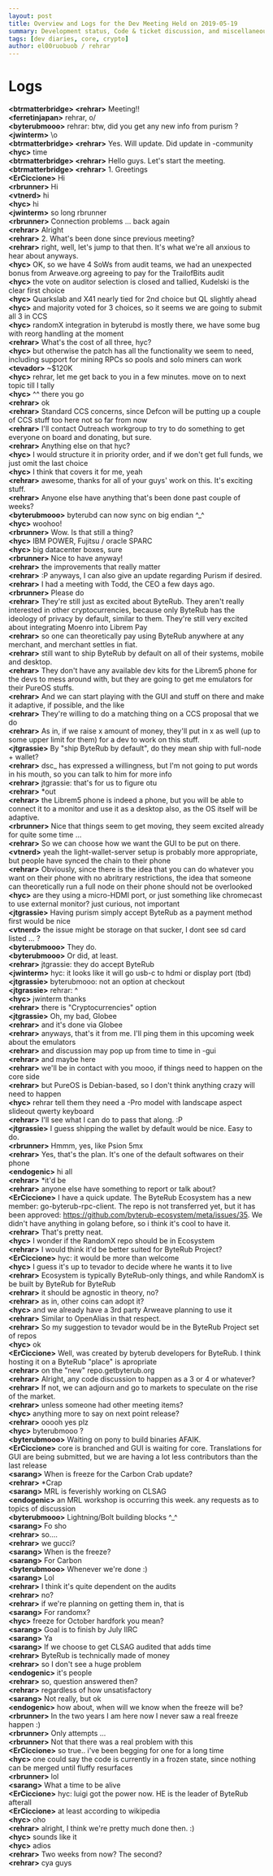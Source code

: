 ```yaml
---
layout: post
title: Overview and Logs for the Dev Meeting Held on 2019-05-19
summary: Development status, Code & ticket discussion, and miscellaneous
tags: [dev diaries, core, crypto]
author: el00ruobuob / rehrar
---
```


# Logs  

**\<btrmatterbridge> \<rehrar>** Meeting!!  
**\<ferretinjapan>** rehrar, o/  
**\<byterubmooo>** rehrar: btw, did you get any new info from purism ?  
**\<jwinterm>** \\o  
**\<btrmatterbridge> \<rehrar>** Yes. Will update. Did update in -community  
**\<hyc>** time  
**\<btrmatterbridge> \<rehrar>** Hello guys. Let's start the meeting.  
**\<btrmatterbridge> \<rehrar>** 1. Greetings  
**\<ErCiccione>** Hi  
**\<rbrunner>** Hi  
**\<vtnerd>** hi  
**\<hyc>** hi  
**\<jwinterm>** so long rbrunner  
**\<rbrunner>** Connection problems ... back again  
**\<rehrar>** Alright  
**\<rehrar>** 2. What's been done since previous meeting?  
**\<rehrar>** right, well, let's jump to that then. It's what we're all anxious to hear about anyways.  
**\<hyc>** OK, so we have 4 SoWs from audit teams, we had an unexpected bonus from Arweave.org agreeing to pay for the TrailofBits audit  
**\<hyc>** the vote on auditor selection is closed and tallied, Kudelski is the clear first choice  
**\<hyc>** Quarkslab and X41 nearly tied for 2nd choice but QL slightly ahead  
**\<hyc>** and majority voted for 3 choices, so it seems we are going to submit all 3 in CCS  
**\<hyc>** randomX integration in byterubd is mostly there, we have some bug with reorg handling at the moment  
**\<rehrar>** What's the cost of all three, hyc?  
**\<hyc>** but otherwise the patch has all the functionality we seem to need, including support for mining RPCs so pools and solo miners can work  
**\<tevador>** ~$120K  
**\<hyc>** rehrar, let me get back to you in a few minutes. move on to next topic till I tally  
**\<hyc>** ^^ there you go  
**\<rehrar>** ok  
**\<rehrar>** Standard CCS concerns, since Defcon will be putting up a couple of CCS stuff too here not so far from now  
**\<rehrar>** I'll contact Outreach workgroup to try to do something to get everyone on board and donating, but sure.  
**\<rehrar>** Anything else on that hyc?  
**\<hyc>** I would structure it in priority order, and if we don't get full funds, we just omit the last choice  
**\<hyc>** I think that covers it for me, yeah  
**\<rehrar>** awesome, thanks for all of your guys' work on this. It's exciting stuff.  
**\<rehrar>** Anyone else have anything that's been done past couple of weeks?  
**\<byterubmooo>** byterubd can now sync on big endian ^\_^  
**\<hyc>** woohoo!  
**\<rbrunner>** Wow. Is that still a thing?  
**\<hyc>** IBM POWER, Fujitsu / oracle SPARC  
**\<hyc>** big datacenter boxes, sure  
**\<rbrunner>** Nice to have anyway!  
**\<rehrar>** the improvements that really matter  
**\<rehrar>** :P anyways, I can also give an update regarding Purism if desired.  
**\<rehrar>** I had a meeting with Todd, the CEO a few days ago.  
**\<rbrunner>** Please do  
**\<rehrar>** They're still just as excited about ByteRub. They aren't really interested in other cryptocurrencies, because only ByteRub has the ideology of privacy by default, similar to them. They're still very excited about integrating Moenro into Librem Pay  
**\<rehrar>** so one can theoretically pay using ByteRub anywhere at any merchant, and merchant settles in fiat.  
**\<rehrar>** still want to ship ByteRub by default on all of their systems, mobile and desktop.  
**\<rehrar>** They don't have any available dev kits for the Librem5 phone for the devs to mess around with, but they are going to get me emulators for their PureOS stuffs.  
**\<rehrar>** And we can start playing with the GUI and stuff on there and make it adaptive, if possible, and the like  
**\<rehrar>** They're willing to do a matching thing on a CCS proposal that we do  
**\<rehrar>** As in, if we raise x amount of money, they'll put in x as well (up to some upper limit for them) for a dev to work on this stuff.  
**\<jtgrassie>** By "ship ByteRub by default", do they mean ship with full-node + wallet?  
**\<rehrar>** dsc\_ has expressed a willingness, but I'm not going to put words in his mouth, so you can talk to him for more info  
**\<rehrar>** jtgrassie: that's for us to figure otu  
**\<rehrar>** \*out  
**\<rehrar>** the Librem5 phone is indeed a phone, but you will be able to connect it to a monitor and use it as a desktop also, as the OS itself will be adaptive.  
**\<rbrunner>** Nice that things seem to get moving, they seem excited already for quite some time ...  
**\<rehrar>** So we can choose how we want the GUI to be put on there.  
**\<vtnerd>** yeah the light-wallet-server setup is probably more appropriate, but people have synced the chain to their phone  
**\<rehrar>** Obviously, since there is the idea that you can do whatever you want on their phone with no abritrary restrictions, the idea that someone can theoretically run a full node on their phone should not be overlooked  
**\<hyc>** are they using a micro-HDMI port, or just something like chromecast to use external monitor? just curious, not important  
**\<jtgrassie>** Having purism simply accept ByteRub as a payment method first would be nice  
**\<vtnerd>** the issue might be storage on that sucker, I dont see sd card listed ... ?  
**\<byterubmooo>** They do.  
**\<byterubmooo>** Or did, at least.  
**\<rehrar>** jtgrassie: they do accept ByteRub  
**\<jwinterm>** hyc: it looks like it will go usb-c to hdmi or display port (tbd)  
**\<jtgrassie>** byterubmooo: not an option at checkout  
**\<jtgrassie>** rehrar: ^  
**\<hyc>** jwinterm thanks  
**\<rehrar>** there is "Cryptocurrencies" option  
**\<jtgrassie>** Oh, my bad, Globee  
**\<rehrar>** and it's done via Globee  
**\<rehrar>** anyways, that's it from me. I'll ping them in this upcoming week about the emulators  
**\<rehrar>** and discussion may pop up from time to time in -gui  
**\<rehrar>** and maybe here  
**\<rehrar>** we'll be in contact with you mooo, if things need to happen on the core side  
**\<rehrar>** but PureOS is Debian-based, so I don't think anything crazy will need to happen  
**\<hyc>** rehrar tell them they need a -Pro model with landscape aspect slideout qwerty keyboard  
**\<rehrar>** I'll see what I can do to pass that along. :P  
**\<jtgrassie>** I guess shipping the wallet by default would be nice. Easy to do.  
**\<rbrunner>** Hmmm, yes, like Psion 5mx  
**\<rehrar>** Yes, that's the plan. It's one of the default softwares on their phone  
**\<endogenic>** hi all  
**\<rehrar>** \*it'd be  
**\<rehrar>** anyone else have something to report or talk about?  
**\<ErCiccione>** I have a quick update. The ByteRub Ecosystem has a new member: go-byterub-rpc-client. The repo is not transferred yet, but it has been approved: https://github.com/byterub-ecosystem/meta/issues/35. We didn't have anything in golang before, so i think it's cool to have it.  
**\<rehrar>** That's pretty neat.  
**\<hyc>** I wonder if the RandomX repo should be in Ecosystem  
**\<rehrar>** I would think it'd be better suited for ByteRub Project?  
**\<ErCiccione>** hyc: it would be more than welcome  
**\<hyc>** I guess it's up to tevador to decide where he wants it to live  
**\<rehrar>** Ecosystem is typically ByteRub-only things, and while RandomX is be built by ByteRub for ByteRub  
**\<rehrar>** it should be agnostic in theory, no?  
**\<rehrar>** as in, other coins can adopt it?  
**\<hyc>** and we already have a 3rd party Arweave planning to use it  
**\<rehrar>** Similar to OpenAlias in that respect.  
**\<rehrar>** So my suggestion to tevador would be in the ByteRub Project set of repos  
**\<hyc>** ok  
**\<ErCiccione>** Well, was created by byterub developers for ByteRub. I think hosting it on a ByteRub "place" is apropriate  
**\<rehrar>** on the "new" repo.getbyterub.org  
**\<rehrar>** Alright, any code discussion to happen as a 3 or 4 or whatever?  
**\<rehrar>** If not, we can adjourn and go to markets to speculate on the rise of the market.  
**\<rehrar>** unless someone had other meeting items?  
**\<hyc>** anything more to say on next point release?  
**\<rehrar>** ooooh yes plz  
**\<hyc>** byterubmooo ?  
**\<byterubmooo>** Waiting on pony to build binaries AFAIK.  
**\<ErCiccione>** core is branched and GUI is waiting for core. Translations for GUI are being submitted, but we are having a lot less contributors than the last release  
**\<sarang>** When is freeze for the Carbon Crab update?  
**\<rehrar>** \*Crap  
**\<sarang>** MRL is feverishly working on CLSAG  
**\<endogenic>** an MRL workshop is occurring this week. any requests as to topics of discussion  
**\<byterubmooo>** Lightning/Bolt building blocks ^\_^  
**\<sarang>** Fo sho  
**\<rehrar>** so....  
**\<rehrar>** we gucci?  
**\<sarang>** When is the freeze?  
**\<sarang>** For Carbon  
**\<byterubmooo>** Whenever we're done :)  
**\<sarang>** Lol  
**\<rehrar>** I think it's quite dependent on the audits  
**\<rehrar>** no?  
**\<rehrar>** if we're planning on getting them in, that is  
**\<sarang>** For randomx?  
**\<hyc>** freeze for October hardfork you mean?  
**\<sarang>** Goal is to finish by July IIRC  
**\<sarang>** Ya  
**\<sarang>** If we choose to get CLSAG audited that adds time  
**\<rehrar>** ByteRub is technically made of money  
**\<rehrar>** so I don't see a huge problem  
**\<endogenic>** it's people  
**\<rehrar>** so, question answered then?  
**\<rehrar>** regardless of how unsatisfactory  
**\<sarang>** Not really, but ok  
**\<endogenic>** how about, when will we know when the freeze will be?  
**\<rbrunner>** In the two years I am here now I never saw a real freeze happen :)  
**\<rbrunner>** Only attempts ...  
**\<rbrunner>** Not that there was a real problem with this  
**\<ErCiccione>** so true.. i've been begging for one for a long time  
**\<hyc>** one could say the code is currently in a frozen state, since nothing can be merged until fluffy resurfaces  
**\<rbrunner>** lol  
**\<sarang>** What a time to be alive  
**\<ErCiccione>** hyc: luigi got the power now. HE is the leader of ByteRub afterall  
**\<ErCiccione>** at least according to wikipedia  
**\<hyc>** oho  
**\<rehrar>** alright, I think we're pretty much done then. :)  
**\<hyc>** sounds like it  
**\<hyc>** adios  
**\<rehrar>** Two weeks from now? The second?  
**\<rehrar>** cya guys  
